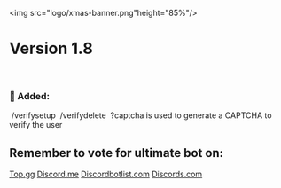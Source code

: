 
<img src="logo/xmas-banner.png"height="85%"/>


# Version 1.8
﻿
### 📂﻿﻿ Added:
﻿
<h8>/verifysetup</h8>
﻿
<h8>/verifydelete</h8>
﻿
<h8>?captcha is used to generate a CAPTCHA to verify the user</h8>
﻿
﻿
﻿
## Remember to vote for ultimate bot on:
[Top.gg](<https://top.gg/bot/1009106161104072726>)
[Discord.me](<https://discord.me/ultimate-bot>)
[Discordbotlist.com](<https://discordbotlist.com/bots/ultimate-bot-4070>)
[Discords.com](<https://discords.com/bots/bot/1009106161104072726>)

